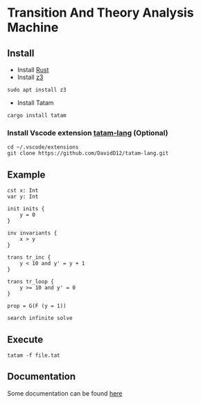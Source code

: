 # Transition And Theory Analysis Machine

## Install

- Install [Rust](https://www.rust-lang.org)
- Install [z3](https://github.com/Z3Prover/z3)

```shell
sudo apt install z3
```

- Install Tatam
```shell
cargo install tatam
```

### Install Vscode extension [tatam-lang](https://github.com/DavidD12/tatam-lang) (Optional)

```shell
cd ~/.vscode/extensions
git clone https://github.com/DavidD12/tatam-lang.git
```

## Example

```
cst x: Int
var y: Int

init inits {
    y = 0
}

inv invariants {
    x > y
}

trans tr_inc {
    y < 10 and y' = y + 1
}

trans tr_loop {
    y >= 10 and y' = 0
}

prop = G(F (y = 1))

search infinite solve
```

## Execute

```shell
tatam -f file.tat
```


## Documentation

Some documentation can be found [here](https://github.com/DavidD12/tatam/blob/main/docs/documentation.md)
